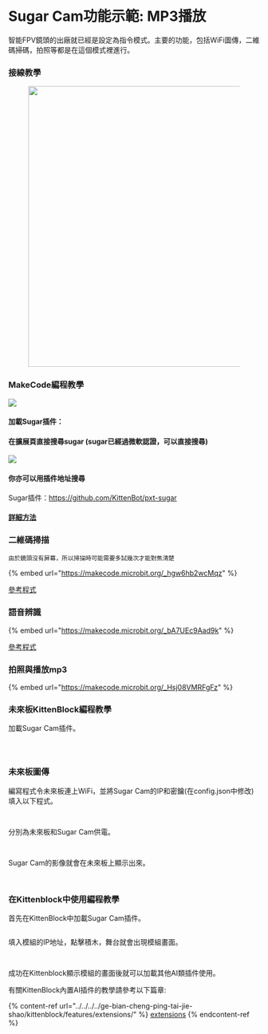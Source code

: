 # Sugar Cam功能示範: MP3播放

智能FPV鏡頭的出廠就已經是設定為指令模式。主要的功能，包括WiFi圖傳，二維碼掃碼，拍照等都是在這個模式裡進行。

### 接線教學

<figure><img src="../../../../.gitbook/assets/cam_edu_wire.png" alt="" width="563"><figcaption></figcaption></figure>

### MakeCode編程教學

![](https://kittenbothk.readthedocs.io/en/latest/\_images/mcbanner15.png)

#### 加載Sugar插件：

#### 在擴展頁直接搜尋sugar (sugar已經過微軟認證，可以直接搜尋)

![](https://kittenbothk.readthedocs.io/en/latest/\_images/sugar\_search.gif)

#### 你亦可以用插件地址搜尋

Sugar插件：https://github.com/KittenBot/pxt-sugar

#### [詳細方法](../../../../ge-bian-cheng-ping-tai-jie-shao/makecode/kittenbotandmakecode.md)

### 二維碼掃描

```
由於鏡頭沒有屏幕，所以掃描時可能需要多試幾次才能對焦清楚
```

{% embed url="https://makecode.microbit.org/_hgw6hb2wcMqz" %}

[參考程式](https://makecode.microbit.org/\_hgw6hb2wcMqz)

### 語音辨識

{% embed url="https://makecode.microbit.org/_bA7UEc9Aad9k" %}

[參考程式](https://makecode.microbit.org/\_bA7UEc9Aad9k)

### 拍照與播放mp3

{% embed url="https://makecode.microbit.org/_Hsj08VMRFgFz" %}

### 未來板KittenBlock編程教學

加載Sugar Cam插件。

<div>

<figure><img src="../../../../.gitbook/assets/cam_kb1.png" alt=""><figcaption></figcaption></figure>

 

<figure><img src="../../../../.gitbook/assets/cam_kb2.png" alt=""><figcaption></figcaption></figure>

</div>

<figure><img src="../../../../.gitbook/assets/cam_kb3.png" alt=""><figcaption></figcaption></figure>

### 未來板圖傳

編寫程式令未來板連上WiFi，並將Sugar Cam的IP和密鑰(在config.json中修改)填入以下程式。

<div>

<figure><img src="../../../../.gitbook/assets/cam_kb4 (1).png" alt=""><figcaption></figcaption></figure>

 

<figure><img src="../../../../.gitbook/assets/cam_kb5.png" alt=""><figcaption></figcaption></figure>

</div>

分別為未來板和Sugar Cam供電。

<div>

<figure><img src="../../../../.gitbook/assets/cam_kb6.png" alt=""><figcaption></figcaption></figure>

 

<figure><img src="../../../../.gitbook/assets/cam_kb7.png" alt=""><figcaption></figcaption></figure>

</div>

Sugar Cam的影像就會在未來板上顯示出來。

<div>

<figure><img src="../../../../.gitbook/assets/cam_kb8.jpg" alt=""><figcaption></figcaption></figure>

 

<figure><img src="../../../../.gitbook/assets/cam_kb9.jpg" alt=""><figcaption></figcaption></figure>

</div>

### 在Kittenblock中使用編程教學

首先在KittenBlock中加載Sugar Cam插件。

<figure><img src="../../../../.gitbook/assets/cam_ai1.png" alt=""><figcaption></figcaption></figure>

填入模組的IP地址，點擊積木，舞台就會出現模組畫面。

<div>

<figure><img src="../../../../.gitbook/assets/cam_kb4.png" alt=""><figcaption></figcaption></figure>

 

<figure><img src="../../../../.gitbook/assets/cam_ai2.png" alt=""><figcaption></figcaption></figure>

</div>

成功在Kittenblock顯示模組的畫面後就可以加載其他AI類插件使用。

有關KittenBlock內置AI插件的教學請參考以下篇章:

{% content-ref url="../../../../ge-bian-cheng-ping-tai-jie-shao/kittenblock/features/extensions/" %}
[extensions](../../../../ge-bian-cheng-ping-tai-jie-shao/kittenblock/features/extensions/)
{% endcontent-ref %}

<div>

<figure><img src="../../../../.gitbook/assets/cam_ai3.png" alt=""><figcaption></figcaption></figure>

 

<figure><img src="../../../../.gitbook/assets/cam_ai4.png" alt=""><figcaption></figcaption></figure>

</div>
